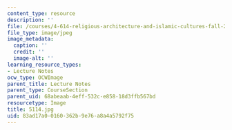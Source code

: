 ```yaml
---
content_type: resource
description: ''
file: /courses/4-614-religious-architecture-and-islamic-cultures-fall-2002/83ad17a00160362b9e76a8a4a5792f75_5114.jpg
file_type: image/jpeg
image_metadata:
  caption: ''
  credit: ''
  image-alt: ''
learning_resource_types:
- Lecture Notes
ocw_type: OCWImage
parent_title: Lecture Notes
parent_type: CourseSection
parent_uid: 68abeaab-4eff-532c-e858-18d3ffb567bd
resourcetype: Image
title: 5114.jpg
uid: 83ad17a0-0160-362b-9e76-a8a4a5792f75
---
```

